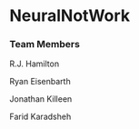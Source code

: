# NeuralNotWork

### Team Members ###

R.J. Hamilton

Ryan Eisenbarth

Jonathan Killeen

Farid Karadsheh
